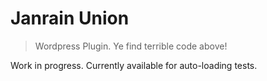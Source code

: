 Janrain Union
=============
> Wordpress Plugin. Ye find terrible code above!

Work in progress. Currently available for auto-loading tests.

